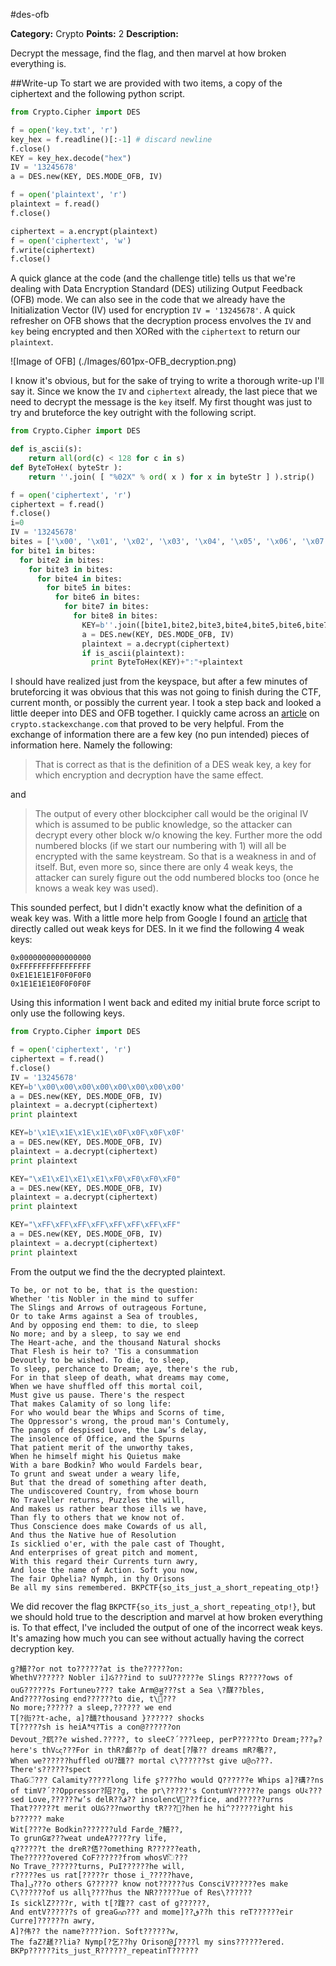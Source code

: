 #des-ofb

**Category:** Crypto
**Points:** 2
**Description:**

Decrypt the message, find the flag, and then marvel at how broken everything is.

##Write-up
To start we are provided with two items, a copy of the ciphertext and the following python script.

```python
from Crypto.Cipher import DES

f = open('key.txt', 'r')
key_hex = f.readline()[:-1] # discard newline
f.close()
KEY = key_hex.decode("hex")
IV = '13245678'
a = DES.new(KEY, DES.MODE_OFB, IV)

f = open('plaintext', 'r')
plaintext = f.read()
f.close()

ciphertext = a.encrypt(plaintext)
f = open('ciphertext', 'w')
f.write(ciphertext)
f.close()
```

A quick glance at the code (and the challenge title) tells us that we're dealing with Data Encryption Standard (DES) utilizing Output Feedback (OFB) mode.  We can also see in the code that we already have the Initialization Vector (IV) used for encryption ```IV = '13245678'```.  A quick refresher on OFB shows that the decryption process envolves the ```IV``` and ```key``` being encrypted and then XORed with the ```ciphertext``` to return our ```plaintext```.

![Image of OFB]
(./Images/601px-OFB_decryption.png)

I know it's obvious, but for the sake of trying to write a thorough write-up I'll say it.  Since we know the ```IV``` and ```ciphertext``` already, the last piece that we need to decrypt the message is the ```key``` itself.  My first thought was just to try and bruteforce the key outright with the following script.

```python
from Crypto.Cipher import DES

def is_ascii(s):
    return all(ord(c) < 128 for c in s)
def ByteToHex( byteStr ):
    return ''.join( [ "%02X" % ord( x ) for x in byteStr ] ).strip()

f = open('ciphertext', 'r')
ciphertext = f.read()
f.close()
i=0
IV = '13245678'
bites = ['\x00', '\x01', '\x02', '\x03', '\x04', '\x05', '\x06', '\x07', '\x08', '\x09', '\x0A', '\x0B', '\x0C', '\x0D', '\x0E', '\x0F', '\x10', '\x11', '\x12', '\x13', '\x14', '\x15', '\x16', '\x17', '\x18', '\x19', '\x1A', '\x1B', '\x1C', '\x1D', '\x1E', '\x1F', '\x20', '\x21', '\x22', '\x23', '\x24', '\x25', '\x26', '\x27', '\x28', '\x29', '\x2A', '\x2B', '\x2C', '\x2D', '\x2E', '\x2F', '\x30', '\x31', '\x32', '\x33', '\x34', '\x35', '\x36', '\x37', '\x38', '\x39', '\x3A', '\x3B', '\x3C', '\x3D', '\x3E', '\x3F', '\x40', '\x41', '\x42', '\x43', '\x44', '\x45', '\x46', '\x47', '\x48', '\x49', '\x4A', '\x4B', '\x4C', '\x4D', '\x4E', '\x4F', '\x50', '\x51', '\x52', '\x53', '\x54', '\x55', '\x56', '\x57', '\x58', '\x59', '\x5A', '\x5B', '\x5C', '\x5D', '\x5E', '\x5F', '\x60', '\x61', '\x62', '\x63', '\x64', '\x65', '\x66', '\x67', '\x68', '\x69', '\x6A', '\x6B', '\x6C', '\x6D', '\x6E', '\x6F', '\x70', '\x71', '\x72', '\x73', '\x74', '\x75', '\x76', '\x77', '\x78', '\x79', '\x7A', '\x7B', '\x7C', '\x7D', '\x7E', '\x7F', '\x80', '\x81', '\x82', '\x83', '\x84', '\x85', '\x86', '\x87', '\x88', '\x89', '\x8A', '\x8B', '\x8C', '\x8D', '\x8E', '\x8F', '\x90', '\x91', '\x92', '\x93', '\x94', '\x95', '\x96', '\x97', '\x98', '\x99', '\x9A', '\x9B', '\x9C', '\x9D', '\x9E', '\x9F', '\xA0', '\xA1', '\xA2', '\xA3', '\xA4', '\xA5', '\xA6', '\xA7', '\xA8', '\xA9', '\xAA', '\xAB', '\xAC', '\xAD', '\xAE', '\xAF', '\xB0', '\xB1', '\xB2', '\xB3', '\xB4', '\xB5', '\xB6', '\xB7', '\xB8', '\xB9', '\xBA', '\xBB', '\xBC', '\xBD', '\xBE', '\xBF', '\xC0', '\xC1', '\xC2', '\xC3', '\xC4', '\xC5', '\xC6', '\xC7', '\xC8', '\xC9', '\xCA', '\xCB', '\xCC', '\xCD', '\xCE', '\xCF', '\xD0', '\xD1', '\xD2', '\xD3', '\xD4', '\xD5', '\xD6', '\xD7', '\xD8', '\xD9', '\xDA', '\xDB', '\xDC', '\xDD', '\xDE', '\xDF', '\xE0', '\xE1', '\xE2', '\xE3', '\xE4', '\xE5', '\xE6', '\xE7', '\xE8', '\xE9', '\xEA', '\xEB', '\xEC', '\xED', '\xEE', '\xEF', '\xF0', '\xF1', '\xF2', '\xF3', '\xF4', '\xF5', '\xF6', '\xF7', '\xF8', '\xF9', '\xFA', '\xFB', '\xFC', '\xFD', '\xFE']
for bite1 in bites:
  for bite2 in bites:
    for bite3 in bites:
      for bite4 in bites:
        for bite5 in bites:
          for bite6 in bites:
            for bite7 in bites:
              for bite8 in bites:
                KEY=b''.join([bite1,bite2,bite3,bite4,bite5,bite6,bite7,bite8])
                a = DES.new(KEY, DES.MODE_OFB, IV)
                plaintext = a.decrypt(ciphertext)
                if is_ascii(plaintext):
                  print ByteToHex(KEY)+":"+plaintext
```

I should have realized just from the keyspace, but after a few minutes of bruteforcing it was obvious that this was not going to finish during the CTF, current month, or possibly the current year.  I took a step back and looked a little deeper into DES and OFB together.  I quickly came across an [article](http://crypto.stackexchange.com/questions/7938/may-the-problem-with-des-using-ofb-mode-be-generalized-for-all-feistel-ciphers) on ```crypto.stackexchange.com``` that proved to be very helpful.  From the exchange of information there are a few key (no pun intended) pieces of information here.  Namely the following:

>That is correct as that is the definition of a DES weak key, a key for which encryption and decryption have the same effect.

and

>The output of every other blockcipher call would be the original IV which is assumed to be public knowledge, so the attacker can decrypt every other block w/o knowing the key. Further more the odd numbered blocks (if we start our numbering with 1) will all be encrypted with the same keystream. So that is a weakness in and of itself. But, even more so, since there are only 4 weak keys, the attacker can surely figure out the odd numbered blocks too (once he knows a weak key was used).

This sounded perfect, but I didn't exactly know what the definition of a weak key was.  With a little more help from Google I found an [article](https://en.wikipedia.org/wiki/Weak_key) that directly called out weak keys for DES.  In it we find the following 4 weak keys:

```
0x0000000000000000
0xFFFFFFFFFFFFFFFF
0xE1E1E1E1F0F0F0F0
0x1E1E1E1E0F0F0F0F
```

Using this information I went back and edited my initial brute force script to only use the following keys.

```python
from Crypto.Cipher import DES

f = open('ciphertext', 'r')
ciphertext = f.read()
f.close()
IV = '13245678'
KEY=b'\x00\x00\x00\x00\x00\x00\x00\x00'
a = DES.new(KEY, DES.MODE_OFB, IV)
plaintext = a.decrypt(ciphertext)
print plaintext

KEY=b'\x1E\x1E\x1E\x1E\x0F\x0F\x0F\x0F'
a = DES.new(KEY, DES.MODE_OFB, IV)
plaintext = a.decrypt(ciphertext)
print plaintext

KEY="\xE1\xE1\xE1\xE1\xF0\xF0\xF0\xF0"
a = DES.new(KEY, DES.MODE_OFB, IV)
plaintext = a.decrypt(ciphertext)
print plaintext

KEY="\xFF\xFF\xFF\xFF\xFF\xFF\xFF\xFF"
a = DES.new(KEY, DES.MODE_OFB, IV)
plaintext = a.decrypt(ciphertext)
print plaintext
```

From the output we find the the decrypted plaintext.

```
To be, or not to be, that is the question:
Whether 'tis Nobler in the mind to suffer
The Slings and Arrows of outrageous Fortune,
Or to take Arms against a Sea of troubles,
And by opposing end them: to die, to sleep
No more; and by a sleep, to say we end
The Heart-ache, and the thousand Natural shocks
That Flesh is heir to? 'Tis a consummation
Devoutly to be wished. To die, to sleep,
To sleep, perchance to Dream; aye, there's the rub,
For in that sleep of death, what dreams may come,
When we have shuffled off this mortal coil,
Must give us pause. There's the respect
That makes Calamity of so long life:
For who would bear the Whips and Scorns of time,
The Oppressor's wrong, the proud man's Contumely,
The pangs of despised Love, the Law’s delay,
The insolence of Office, and the Spurns
That patient merit of the unworthy takes,
When he himself might his Quietus make
With a bare Bodkin? Who would Fardels bear,
To grunt and sweat under a weary life,
But that the dread of something after death,
The undiscovered Country, from whose bourn
No Traveller returns, Puzzles the will,
And makes us rather bear those ills we have,
Than fly to others that we know not of.
Thus Conscience does make Cowards of us all,
And thus the Native hue of Resolution
Is sicklied o'er, with the pale cast of Thought,
And enterprises of great pitch and moment,
With this regard their Currents turn awry,
And lose the name of Action. Soft you now,
The fair Ophelia? Nymph, in thy Orisons
Be all my sins remembered. BKPCTF{so_its_just_a_short_repeating_otp!}
```

We did recover the flag ```BKPCTF{so_its_just_a_short_repeating_otp!}```, but we should hold true to the description and marvel at how broken everything is.  To that effect, I've included the output of one of the incorrect weak keys.  It's amazing how much you can see without actually having the correct decryption key.

```
g?䲕??or not to??????at is the??????on:
WhethV?????? Nobler i]స???ind to suU??????e Slings R?????ows of ouG??????s Fortuneʋ???? take Arm@ॷ???st a Sea \?䤂??bles,
And?????osing end??????to die, t\෼???
No more;?????? a sleep,?????? we end
T[?䘕??t-ache, a]?䤘?thousand }?????? shocks
T[?????sh is heiAిϤ?Tis a con@??????on
Devout_?䤟??e wished.?????, to sleeC?΄???leep, perP?????to Dream;???ܤ?here's thVඥ???For in thR?䣜??p of deat[?䧘?? dreams mR?䳟??,
When we??????huffled oU?䤘?? mortal c\??????st give u@റ???. There's??????spect
ThaGੱ??? Calamity?????long life	ʂ????ho would Q??????e Whips a]?䃓??ns of timV?΄??Oppressor?䧂??g, the pr\?????'s ContumV??????e pangs oU࠵???sed Love,??????w’s delR??ڤ?? insolencV૶???fice, and??????urns
That??????t merit oUస???nworthy tR???܎?hen he hi^??????ight his b?????? make
Wit[????e Bodkin???????uld Farde_?䲕??,
To grunGॾ???weat undeA?????ry life,
q??????t the dreR?俖??omething R??????eath,
The??????overed CoF??????from whosVি???
No Trave_??????turns, PuI??????he will,
r?????es us rat[?????r those i_?????have,
Tha]ࢼ???o others G?????? know not??????us ConsciV??????es make C\??????of us allʅ????hus the NR??????ue of Res\??????
Is sicklZ????r, with t[?䠑?? cast of g??????,
And entV??????s of greaGഹ??? and mome]??ڧ??h this reT??????eir Curre]??????n awry,
A]?伟?? the name?????ion. Soft??????w,
The faZ?䟀??lia? Nymp[?乞??hy Orison@ʆ????l my sins??????ered. BKPp??????its_just_R??????_repeatinT??????
```
